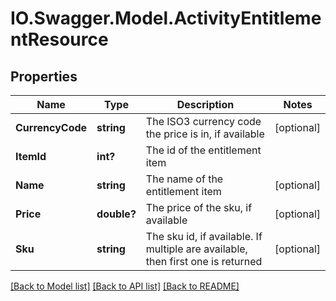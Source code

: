 # IO.Swagger.Model.ActivityEntitlementResource
## Properties

Name | Type | Description | Notes
------------ | ------------- | ------------- | -------------
**CurrencyCode** | **string** | The ISO3 currency code the price is in, if available | [optional] 
**ItemId** | **int?** | The id of the entitlement item | 
**Name** | **string** | The name of the entitlement item | [optional] 
**Price** | **double?** | The price of the sku, if available | [optional] 
**Sku** | **string** | The sku id, if available. If multiple are available, then first one is returned | [optional] 

[[Back to Model list]](../README.md#documentation-for-models) [[Back to API list]](../README.md#documentation-for-api-endpoints) [[Back to README]](../README.md)


